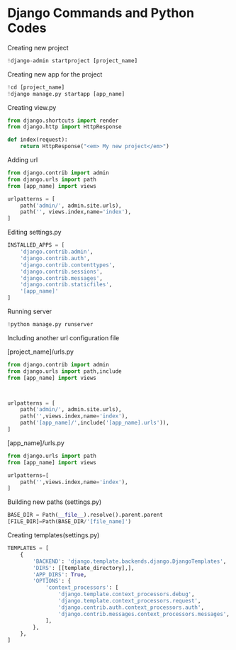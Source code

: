 # Django Commands and Python Codes

Creating new project


```python
!django-admin startproject [project_name]
```

Creating new app for the project


```python
!cd [project_name]
!django manage.py startapp [app_name]
```

Creating view.py


```python
from django.shortcuts import render
from django.http import HttpResponse

def index(request):
    return HttpResponse("<em> My new project</em>")
```

Adding url


```python
from django.contrib import admin
from django.urls import path
from [app_name] import views

urlpatterns = [
    path('admin/', admin.site.urls),
    path('', views.index,name='index'),
]
```

Editing settings.py


```python
INSTALLED_APPS = [
    'django.contrib.admin',
    'django.contrib.auth',
    'django.contrib.contenttypes',
    'django.contrib.sessions',
    'django.contrib.messages',
    'django.contrib.staticfiles',
    '[app_name]'
]
```

Running server


```python
!python manage.py runserver
```

Including another url configuration file

[project_name]/urls.py


```python
from django.contrib import admin
from django.urls import path,include
from [app_name] import views



urlpatterns = [
    path('admin/', admin.site.urls),
    path('',views.index,name='index'),
    path('[app_name]/',include('[app_name].urls')),
]
```

[app_name]/urls.py


```python
from django.urls import path
from [app_name] import views

urlpatterns=[
    path('',views.index,name='index'),
]
```

Building new paths (settings.py)


```python
BASE_DIR = Path(__file__).resolve().parent.parent
[FILE_DIR]=Path(BASE_DIR/'[file_name]')
```

Creating templates(settings.py)


```python
TEMPLATES = [
    {
        'BACKEND': 'django.template.backends.django.DjangoTemplates',
        'DIRS': [[template_directory],],
        'APP_DIRS': True,
        'OPTIONS': {
            'context_processors': [
                'django.template.context_processors.debug',
                'django.template.context_processors.request',
                'django.contrib.auth.context_processors.auth',
                'django.contrib.messages.context_processors.messages',
            ],
        },
    },
]
```


```python

```
